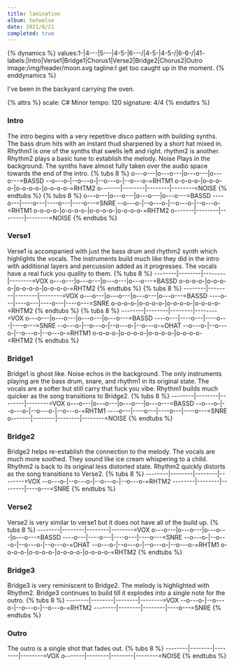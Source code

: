 ```yaml
---
title: lamination
album: twtwelve
date: 2021/8/21
completed: true
---
```


{% dynamics %}
values:1-|4---\|5---\|4-5-|6---/|4-5-\|4-5-/|6-6-/|41-
labels:|Intro|Verse1|Bridge1|Chorus1|Verse2|Bridge2|Chorus2|Outro
image:/img/header/moon.svg
tagline:I get too caught up in the moment.
{% enddynamics %}
<!-- more -->
I've been in the backyard carrying the oven.

{% attrs %}
scale: C# Minor
tempo: 120
signature: 4/4
{% endattrs %}

### Intro

The intro begins with a very repetitive disco pattern with building synths. The bass drum hits with an instant thud sharpened by a short hat mixed in. Rhythm1 is one of the synths that swells left and right. rhythm2 is another. Rhythm2 plays a basic tune to establish the melody. Noise Plays in the background. The synths have almost fully taken over the audio space towards the end of the intro.
{% tubs 8 %}
o---o---|o---o---|o---o---|o---o---=BASSD
--o---o-|--o---o-|--o---o-|--o---o-=RHTM1
o-o-o-o-|o-o-o-o-|o-o-o-o-|o-o-o-o-=RHTM2
o-------|--------|--------|--------=NOISE
{% endtubs %}
{% tubs 8 %}
o---o---|o---o---|o---o---|o---o---=BASSD
----o---|----o---|----o---|----o---=SNRE
--o---o-|--o---o-|--o---o-|--o---o-=RHTM1
o-o-o-o-|o-o-o-o-|o-o-o-o-|o-o-o-o-=RHTM2
o-------|--------|--------|--------=NOISE
{% endtubs %}

### Verse1

Verse1 is accompanied with just the bass drum and rhythm2 synth which highlights the vocals. The instruments build much like they did in the intro with additional layers and percussion added as it progresses. The vocals have a real fuck you quality to them.
{% tubs 8 %}
--------|--------|--------|--------=VOX
o---o---|o---o---|o---o---|o---o---=BASSD
o-o-o-o-|o-o-o-o-|o-o-o-o-|o-o-o-o-=RHTM2
{% endtubs %}
{% tubs 8 %}
--------|--------|--------|--------=VOX
o---o---|o---o---|o---o---|o---o---=BASSD
----o---|----o---|----o---|----o---=SNRE
o-o-o-o-|o-o-o-o-|o-o-o-o-|o-o-o-o-=RHTM2
{% endtubs %}
{% tubs 8 %}
--------|--------|--------|--------=VOX
o---o---|o---o---|o---o---|o---o---=BASSD
----o---|----o---|----o---|----o---=SNRE
--o---o-|--o---o-|--o---o-|--o---o-=OHAT
--o---o-|--o---o-|--o---o-|--o---o-=RHTM1
o-o-o-o-|o-o-o-o-|o-o-o-o-|o-o-o-o-=RHTM2
{% endtubs %}

### Bridge1

Bridge1 is ghost like. Noise echos in the background. The only instruments playing are the bass drum, snare, and rhythm1 in its original state. The vocals are a softer but still carry that fuck you vibe. Rhythm1 builds much quicker as the song transitions to Bridge2.
{% tubs 8 %}
--------|--------|--------|--------=VOX
o---o---|o---o---|o---o---|o---o---=BASSD
--o---o-|--o---o-|--o---o-|--o---o-=RHTM1
----o---|----o---|----o---|----o---=SNRE
o-------|--------|--------|--------=NOISE
{% endtubs %}

### Bridge2

Bridge2 helps re-establish the connection to the melody. The vocals are much more soothed. They sound like ice cream whispering to a child. Rhythm2 is back to its original less distorted state. Rhythm2 quickly distorts as the song transitions to Verse2.
{% tubs 8 %}
--------|--------|--------|--------=VOX
--o---o-|--o---o-|--o---o-|--o---o-=RHTM2
--------|--------|--------|----o---=SNRE
{% endtubs %}

### Verse2

Verse2 is very similar to verse1 but it does not have all of the build up.
{% tubs 8 %}
--------|--------|--------|--------=VOX
o---o---|o---o---|o---o---|o---o---=BASSD
----o---|----o---|----o---|----o---=SNRE
--o---o-|--o---o-|--o---o-|--o---o-=OHAT
--o---o-|--o---o-|--o---o-|--o---o-=RHTM1
o-o-o-o-|o-o-o-o-|o-o-o-o-|o-o-o-o-=RHTM2
{% endtubs %}

### Bridge3

Bridge3 is very reminiscent to Bridge2. The melody is highlighted with Rhythm2. Bridge3 continues to build till it explodes into a single note for the outro.
{% tubs 8 %}
--------|--------|--------|--------=VOX
--o---o-|--o---o-|--o---o-|--o---o-=RHTM2
--------|--------|--------|----o---=SNRE
{% endtubs %}

### Outro
The outro is a single shot that fades out.
{% tubs 8 %}
--------|--------|--------|--------=VOX
o-------|--------|--------|--------=NOISE
{% endtubs %}
